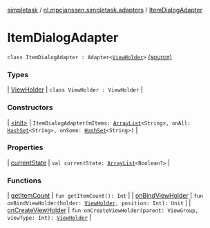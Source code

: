 [simpletask](../../index.md) / [nl.mpcjanssen.simpletask.adapters](../index.md) / [ItemDialogAdapter](.)

# ItemDialogAdapter

`class ItemDialogAdapter : Adapter<`[`ViewHolder`](-view-holder/index.md)`>` [(source)](https://github.com/mpcjanssen/simpletask-android/blob/master/src/main/java/nl/mpcjanssen/simpletask/adapters/ItemDialogAdapter.kt#L12)

### Types

| [ViewHolder](-view-holder/index.md) | `class ViewHolder : ViewHolder` |

### Constructors

| [&lt;init&gt;](-init-.md) | `ItemDialogAdapter(mItems: `[`ArrayList`](http://docs.oracle.com/javase/6/docs/api/java/util/ArrayList.html)`<String>, onAll: `[`HashSet`](http://docs.oracle.com/javase/6/docs/api/java/util/HashSet.html)`<String>, onSome: `[`HashSet`](http://docs.oracle.com/javase/6/docs/api/java/util/HashSet.html)`<String>)` |

### Properties

| [currentState](current-state.md) | `val currentState: `[`ArrayList`](http://docs.oracle.com/javase/6/docs/api/java/util/ArrayList.html)`<Boolean?>` |

### Functions

| [getItemCount](get-item-count.md) | `fun getItemCount(): Int` |
| [onBindViewHolder](on-bind-view-holder.md) | `fun onBindViewHolder(holder: `[`ViewHolder`](-view-holder/index.md)`, position: Int): Unit` |
| [onCreateViewHolder](on-create-view-holder.md) | `fun onCreateViewHolder(parent: ViewGroup, viewType: Int): `[`ViewHolder`](-view-holder/index.md) |

